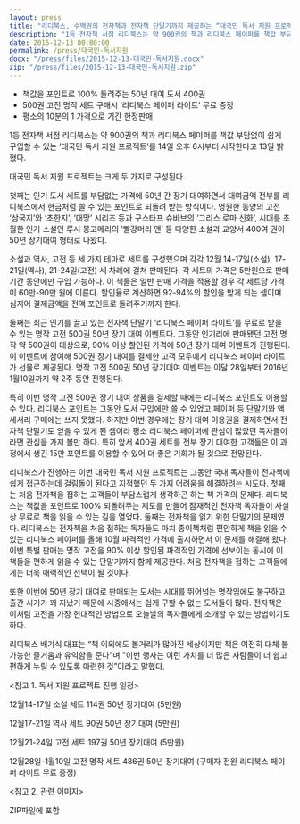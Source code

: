 ```yaml
---
layout: press
title: "리디북스, 수백권의 전자책과 전자책 단말기까지 제공하는 “대국민 독서 지원 프로젝트” 시작"
description: "1등 전자책 서점 리디북스는 약 900권의 책과 리디북스 페이퍼를 책값 부담없이 쉽게 구입할 수 있는 ‘대국민 독서 지원 프로젝트’를 14일 오후 6시부터 시작한다고 13일 밝혔다. 대국민 독서 지원 프로젝트는 크게 두 가지로 구성된다. 첫째는 인기 도서 세트를 부담없는 가격에 50년 간 장기 대여하면서 대여금액 전부를 리디북스에서 현금처럼 쓸 수 있는 포인트로 되돌려 받는 방식이다. 영원한 동양의 고전 ‘삼국지’와 ‘초한지’, ‘대망’ 시리즈 등과 구스타프 슈바브의 ‘그리스 로마 신화’, 시대를 초월한 인기 소설인 루시 몽고메리의 ’빨강머리 앤’ 등 다양한 소설과 교양서 400여 권이 50년 장기대여 형태로 나왔다."
date: 2015-12-13 00:00:00
permalink: /press/대국민-독서지원
docx: "/press/files/2015-12-13-대국민-독서지원.docx"
zip: "/press/files/2015-12-13-대국민-독서지원.zip"
---
```



* 책값을 포인트로 100% 돌려주는 50년 대여 도서 400권
* 500권 고전 명작 세트 구매시 ‘리디북스 페이퍼 라이트’ 무료 증정
* 평소의 10분의 1 가격으로 기간 한정판매


1등 전자책 서점 리디북스는 약 900권의 책과 리디북스 페이퍼를 책값 부담없이 쉽게 구입할 수 있는 ‘대국민 독서 지원 프로젝트’를 14일 오후 6시부터 시작한다고 13일 밝혔다.

대국민 독서 지원 프로젝트는 크게 두 가지로 구성된다. 

첫째는 인기 도서 세트를 부담없는 가격에 50년 간 장기 대여하면서 대여금액 전부를 리디북스에서 현금처럼 쓸 수 있는 포인트로 되돌려 받는 방식이다. 영원한 동양의 고전 ‘삼국지’와 ‘초한지’, ‘대망’ 시리즈 등과 구스타프 슈바브의 ‘그리스 로마 신화’, 시대를 초월한 인기 소설인 루시 몽고메리의 ’빨강머리 앤’ 등 다양한 소설과 교양서 400여 권이 50년 장기대여 형태로 나왔다.

소설과 역사, 고전 등 세 가지 테마로 세트를 구성했으며 각각 12월 14-17일(소설), 17-21일(역사), 21-24일(고전) 세 차례에 걸쳐 판매된다. 각 세트의 가격은 5만원으로 판매기간 동안에만 구입 가능하다. 이 책들은 일반 판매 가격을 적용할 경우 각 세트당 가격이 60만-90만 원에 이른다. 할인율로 계산하면 92-94%의 할인을 받게 되는 셈이며 심지어 결제금액을 전액 포인트로 돌려주기까지 한다.

둘째는 최근 인기를 끌고 있는 전자책 단말기 ‘리디북스 페이퍼 라이트’를 무료로 받을 수 있는 명작 고전 500권 50년 장기 대여 이벤트다. 그동안 인기리에 판매됐던 고전 명작 약 500권이 대상으로, 90% 이상 할인된 가격에 50년 장기 대여 이벤트가 진행된다. 이 이벤트에 참여해 500권 장기 대여를 결제한 고객 모두에게 리디북스 페이퍼 라이트가 선물로 제공된다. 명작 고전 500권 50년 장기대여 이벤트는 이달 28일부터 2016년 1월10일까지 약 2주 동안 진행된다.

특히 이번 명작 고전 500권 장기 대여 상품을 결제할 때에는 리디북스 포인트도 이용할 수 있다. 리디북스 포인트는 그동안 도서 구입에만 쓸 수 있었고 페이퍼 등 단말기와 액세서리 구매에는 쓰지 못했다. 하지만 이번 경우에는 장기 대여 이용권을 결제하면서 전자책 단말기도 얻을 수 있게 된 셈이라 평소 리디북스 페이퍼에 관심이 많았던 독자들이라면 관심을 가져 볼만 하다. 특히 앞서 400권 세트를 전부 장기 대여한 고객들은 이 과정에서 생긴 15만 포인트를 이용할 수 있어 더 좋은 기회가 될 것으로 전망된다.

리디북스가 진행하는 이번 대국민 독서 지원 프로젝트는 그동안 국내 독자들이 전자책에 쉽게 접근하는데 걸림돌이 된다고 지적했던 두 가지 어려움을 해결하려는 시도다. 첫째는 처음 전자책을 접하는 고객들이 부담스럽게 생각하곤 하는 책 가격의 문제다. 리디북스는 책값을 포인트로 100% 되돌려주는 제도를 만들어 잠재적인 전자책 독자들이 사실상 무료로 책을 읽을 수 있는 길을 열었다. 둘째는 전자책을 읽기 위한 단말기의 문제였다. 리디북스는 전자책을 처음 접하는 독자들도 마치 종이책처럼 편안하게 책을 읽을 수 있는 리디북스 페이퍼를 올해 10월 파격적인 가격에 출시하면서 이 문제를 해결해 왔다. 이번 특별 판매는 명작 고전을 90% 이상 할인된 파격적인 가격에 선보이는 동시에 이 책들을 편하게 읽을 수 있는 단말기까지 함께 제공한다. 처음 전자책을 접하는 고객들에게는 더욱 매력적인 선택이 될 것이다.

또한 이번에 50년 장기 대여로 판매되는 도서는 시대를 뛰어넘는 명작임에도 불구하고 출간 시기가 꽤 지났기 때문에 시중에서는 쉽게 구할 수 없는 도서들이 많다. 전자책은 이처럼 고전을 가장 현대적인 방법으로 오늘날의 독자들에게 소개할 수 있는 방법이기도 하다.

리디북스 배기식 대표는 “책 이외에도 볼거리가 많아진 세상이지만 책은 여전히 대체 불가능한 즐거움과 유익함을 준다”며 "이번 행사는 이런 가치를 더 많은 사람들이 더 쉽고 편하게 누릴 수 있도록 마련한 것”이라고 말했다.


\<참고 1. 독서 지원 프로젝트 진행 일정\>

12월14-17일 소설 세트 114권 50년 장기대여 (5만원)

12월17-21일 역사 세트 90권 50년 장기대여 (5만원)

12월21-24일 고전 세트 197권 50년 장기대여 (5만원)

12월28일-1월10일 고전 명작 세트 486권 50년 장기대여 (구매자 전원 리디북스 페이퍼 라이트 무료 증정)


\<참고 2. 관련 이미지\>

ZIP파일에 포함
